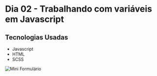 # Dia 02 - Trabalhando com variáveis em Javascript

## Tecnologias Usadas

- Javascript
- HTML
- SCSS

![Mini Formulário](/media/apresentation.gif?raw=true)
